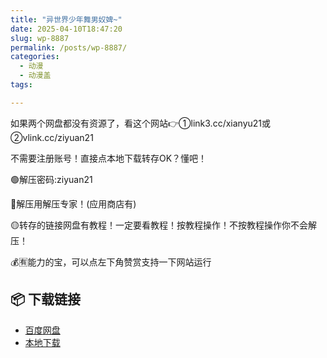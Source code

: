 ```yaml
---
title: "异世界少年舞男奴婢~"
date: 2025-04-10T18:47:20
slug: wp-8887
permalink: /posts/wp-8887/
categories:
  - 动漫
  - 动漫盖
tags:

---
```


如果两个网盘都没有资源了，看这个网站👉①link3.cc/xianyu21或②vlink.cc/ziyuan21

不需要注册账号！直接点本地下载转存OK？懂吧！

🟢解压密码:ziyuan21

🔵解压用解压专家！(应用商店有)

🟡转存的链接网盘有教程！一定要看教程！按教程操作！不按教程操作你不会解压！

💰🈶能力的宝，可以点左下角赞赏支持一下网站运行

## 📦 下载链接
- [百度网盘](https://blziyuan21.com/pay-download/8887?key=7ba4bdf8fa&down_id=0)
- [本地下载](https://blziyuan21.com/pay-download/8887?key=7ba4bdf8fa&down_id=1)

